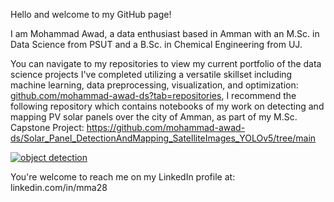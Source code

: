 Hello and welcome to my GitHub page!

I am Mohammad Awad, a data enthusiast based in Amman with an M.Sc. in Data Science from PSUT and a B.Sc. in Chemical Engineering from UJ.

<p>You can navigate to my repositories to view my current portfolio of the data science projects I've completed utilizing a versatile skillset including machine learning, data preprocessing, visualization, and optimization: <a href="https://github.com/mohammad-awad-ds?tab=repositories">github.com/mohammad-awad-ds?tab=repositories</a>, I recommend the following repository which contains notebooks of my work on detecting and mapping PV solar panels over the city of Amman, as part of my M.Sc. Capstone Project: <a href="https://github.com/mohammad-awad-ds/Solar_Panel_DetectionAndMapping_SatelliteImages_YOLOv5/tree/main">https://github.com/mohammad-awad-ds/Solar_Panel_DetectionAndMapping_SatelliteImages_YOLOv5/tree/main</a></p>

<a href="https://github.com/mohammad-awad-ds/Solar_Panel_DetectionAndMapping_SatelliteImages_YOLOv5/tree/main">
  <img src="https://github.com/mohammad-awad-ds/mohammad-awad-ds/assets/64756947/750358f2-4533-4788-a5fe-20c6b21defd6" alt="object detection">
</a>


You're welcome to reach me on my LinkedIn profile at: linkedin.com/in/mma28
